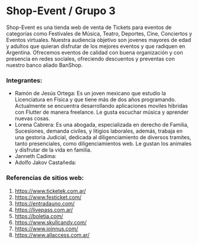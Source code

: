 # Shop-Event / Grupo 3

Shop-Event es una tienda web de venta de Tickets para eventos de categorías como Festivales de Música, Teatro, Deportes, Cine, Conciertos y Eventos virtuales.
Nuestra audiencia objetivo son jovenes mayores de edad y adultos que quieran disfrutar de los mejores eventos y que radiquen en Argentina.
Ofrecemos eventos de calidad con buena organización y con presencia en redes sociales, ofreciendo descuentos y preventas con nuestro banco aliado BanShop.

### Integrantes:

* Ramón de Jesús Ortega: Es un joven mexicano que estudio la Licenciatura en Física y que tiene más de dos años programando. Actualmente se encuentra desarrollando aplicaciones moviles hibridas con Flutter de manera freelance. Le gusta escuchar música y aprender nuevas cosas.
* Lorena Cabrera: Es una abogada, especializada en derecho de Familia, Sucesiones, demanda civiles, y litigios laborales, además, trabaja en una gestoria Judicial, dedicada al diligenciamiento de diversos tramites, tanto presenciales, como diligenciamientos web. Le gustan los animales y disfrutar de la vida en familia.
* Janneth Cadima:
* Adolfo Jakov Castañeda:

### Referencias de sitios web:

1. https://www.ticketek.com.ar/
2. https://www.festicket.com/
3. https://entradauno.com/
4. https://livepass.com.ar/
5. https://boletia.com/
6. https://www.skullcandy.com/
7. https://www.joinnus.com/
8. https://www.allaccess.com.ar/
